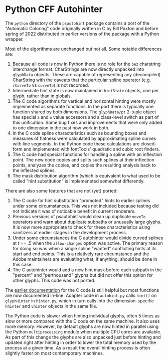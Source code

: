 # Python CFF Autohinter

The `python` directory of the `psautohint` package contains a port of the
"Automatic Coloring" code originally written in C by Bill Paxton and before
spring of 2022 distributed in earlier versions of the package with a Python
wrapper.

Most of the algorithms are unchanged but not all. Some notable differences are:

1. Because all code is now in Python there is no role for the `bez` charstring
	 interchange format. CharStrings are now directly unpacked into `glyphData`
	 objects. These are capable of representing any (decompiled) CharString with
	 the caveats that the particular spline operator (e.g. `rCurveTo` vs
	 `curveTo`) is not recorded.
2. Intermediate hint state is now maintained in `hintState` objects, one per
	 glyph, rather than in globals.
3. The C code algorithms for vertical and horizontal hinting were mostly
	 implemented as separate functions. In the port there is typically one
	 function shared by both dimensions. The `glyphData/pt` 2-tuple object has
	 special `a` and `o` value accessors and a class-level switch as part of this
	 unification. Some bug fixes and improvements that were only added to one
	 dimension in the past now work in both.
4. In the C code spline characteristics such as bounding boxes and measures of
	 flatness were calculated by approximating spline curves with line segments.
	 In the Python code these calculations are closed-form and implemented with
	 fontTools' quadratic and cubic root finders.
5. The C code had special functions for handling a spline with an inflection
   point. The new code copies and splits such splines at their inflection points,
	 analyzes the copies, and copies the resulting analysis back to the inflected
	 splines.
6. The mask distribution algorithm (which is equivalent to what used to be
	 called "hint substitution" is implemeneted somewhat differently.

There are also some features that are not (yet) ported:

1. The C code for hint substitution "promoted" hints to earlier splines under
	 some circumstances. This was not included because testing did not indicate
	 it was of noticable benefit in current renderers.
2. Previous versions of psautohint would clean up duplicate `moveTo` operators
	 and warn about duplicate subpaths or unusually large glyphs. It is now more
	 appropriate to check for these characteristics using sanitizers at earlier
	 stages in the development process.
3. Under some circumstances the C autohinter would divide curved splines at *t*
	 == .5 when the ``allow-changes`` option was active. The primary reason for
	 doing so was when a single spline "wanted" conflicting hints at its start
	 and end points. This is a relatively rare circumstance and the Adobe
	 maintainers are evaluating what, if anything, should be done in this case.
4. The C autohinter would add a new hint mask before each subpath in the
	 "percent" and "perthousand" glyphs but did not offer this option for other
	 glyphs. This code was not ported.

The [earlier documentation](historical/AC.mc) for the C code is still helpful
but most functions are now documented in-line. Adapter code in `autohint.py`
calls `hint()` on `glyphHinter` in `hinter.py`, which in turn calls into the
dimension-specific `hhinter` and `vhinter` objects in the same file.

The Python code is slower when hinting individual glyphs, often 5 times as slow
or more compared with the C code on the same machine. It also uses more memory.
However, by default glyphs are now hinted in parallel using the Python
`multiprocessing` module when multiple CPU cores are available. As part of this
change the glyphs are also unpacked just before hinting and updated right after
hinting in order to lower the total memory used by the process at a given time.
As a result the overall hinting process is often slightly faster on most
contemporary machines.
